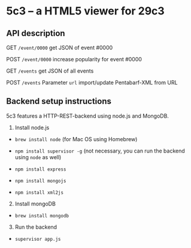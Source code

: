 # 5c3 – a HTML5 viewer for 29c3

## API description

GET `/event/0000` get JSON of event #0000

POST `/event/0000` increase popularity for event #0000

GET `/events` get JSON of all events

POST `/events` Parameter `url` import/update Pentabarf-XML from URL



## Backend setup instructions
5c3 features a HTTP-REST-backend using node.js and MongoDB.

1. Install node.js
 - `brew install node` (for Mac OS using Homebrew)

 - `npm install supervisor -g` (not necessary, you can run the backend using `node` as well)
 -  `npm install express`
 -  `npm install mongojs`
 -  `npm install xml2js`

2. Install mongoDB
 - `brew install mongodb`

3. Run the backend
 - `supervisor app.js`
